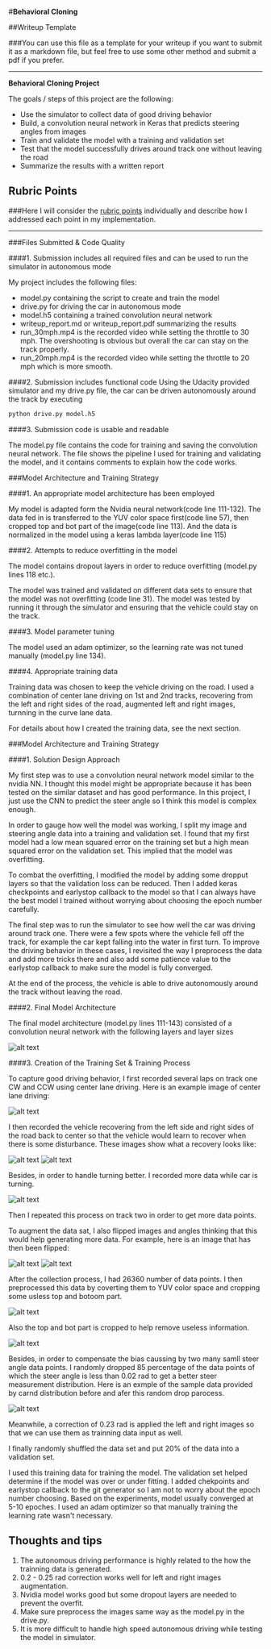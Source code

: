 #**Behavioral Cloning** 

##Writeup Template

###You can use this file as a template for your writeup if you want to submit it as a markdown file, but feel free to use some other method and submit a pdf if you prefer.

---

**Behavioral Cloning Project**

The goals / steps of this project are the following:
* Use the simulator to collect data of good driving behavior
* Build, a convolution neural network in Keras that predicts steering angles from images
* Train and validate the model with a training and validation set
* Test that the model successfully drives around track one without leaving the road
* Summarize the results with a written report


[//]: # (Image References)

[image1]: ./examples/model_summary.png "Model Visualization"
[image2]: ./examples/center_drive_sample.jpg "Center"
[image3]: ./examples/left_recover.jpg "Recovery Image"
[image4]: ./examples/right_recover.jpg "Recovery Image"
[image5]: ./examples/turn_sample.jpg "Turn Image"
[image6]: ./examples/rgb_image.png "Normal Image"
[image7]: ./examples/flip_image.png "Flipped Image"
[image8]: ./examples/yuv_image.png "YUV Image"
[image9]: ./examples/crop_image.png "Crop Image"
[image10]: ./examples/distrubition.png "distribution Image"

## Rubric Points
###Here I will consider the [rubric points](https://review.udacity.com/#!/rubrics/432/view) individually and describe how I addressed each point in my implementation.  

---
###Files Submitted & Code Quality

####1. Submission includes all required files and can be used to run the simulator in autonomous mode

My project includes the following files:
* model.py containing the script to create and train the model
* drive.py for driving the car in autonomous mode
* model.h5 containing a trained convolution neural network 
* writeup_report.md or writeup_report.pdf summarizing the results
* run_30mph.mp4 is the recorded video while setting the throttle to 30 mph. The overshooting is obvious but overall the car can stay on the track properly.
* run_20mph.mp4 is the recorded video while setting the throttle to 20 mph which is more smooth.

####2. Submission includes functional code
Using the Udacity provided simulator and my drive.py file, the car can be driven autonomously around the track by executing 
```sh
python drive.py model.h5
```

####3. Submission code is usable and readable

The model.py file contains the code for training and saving the convolution neural network. The file shows the pipeline I used for training and validating the model, and it contains comments to explain how the code works.

###Model Architecture and Training Strategy

####1. An appropriate model architecture has been employed

My model is adapted form the Nvidia neural network(code line 111-132). The data fed in is transferred to the YUV color space first(code line 57), then cropped top and bot part of the image(code line 113). And the data is normalized in the model using a keras lambda layer(code line 115)


####2. Attempts to reduce overfitting in the model

The model contains dropout layers in order to reduce overfitting (model.py lines 118 etc.). 

The model was trained and validated on different data sets to ensure that the model was not overfitting (code line 31). The model was tested by running it through the simulator and ensuring that the vehicle could stay on the track.

####3. Model parameter tuning

The model used an adam optimizer, so the learning rate was not tuned manually (model.py line 134).

####4. Appropriate training data

Training data was chosen to keep the vehicle driving on the road. I used a combination of center lane driving on 1st and 2nd tracks, recovering from the left and right sides of the road, augmented left and right images, turnning in the curve lane data.  

For details about how I created the training data, see the next section. 

###Model Architecture and Training Strategy

####1. Solution Design Approach

My first step was to use a convolution neural network model similar to the nvidia NN. I thought this model might be appropriate because it has been tested on the similar dataset and has good performance. In this project, I just use the CNN to predict the steer angle so I think this model is complex enough.

In order to gauge how well the model was working, I split my image and steering angle data into a training and validation set. I found that my first model had a low mean squared error on the training set but a high mean squared error on the validation set. This implied that the model was overfitting. 

To combat the overfitting, I modified the model by adding some dropput layers so that the validation loss can be reduced. Then I added keras checkpoints and earlystop callback to the model so that I can always have the best model I trained without worrying about choosing the epoch number carefully.

The final step was to run the simulator to see how well the car was driving around track one. There were a few spots where the vehicle fell off the track, for example the car kept falling into the water in first turn. To improve the driving behavior in these cases, I revisited the way I preprocess the data and add more tricks there and also add some patience value to the earlystop callback to make sure the model is fully converged.

At the end of the process, the vehicle is able to drive autonomously around the track without leaving the road.

####2. Final Model Architecture

The final model architecture (model.py lines 111-143) consisted of a convolution neural network with the following layers and layer sizes 

![alt text][image1]

####3. Creation of the Training Set & Training Process

To capture good driving behavior, I first recorded several laps on track one CW and CCW using center lane driving. Here is an example image of center lane driving:

![alt text][image2]

I then recorded the vehicle recovering from the left side and right sides of the road back to center so that the vehicle would learn to recover when there is some disturbance. These images show what a recovery looks like:

![alt text][image3]
![alt text][image4]

Besides, in order to handle turning better. I recorded more data while car is turning.

![alt text][image5]

Then I repeated this process on track two in order to get more data points.

To augment the data sat, I also flipped images and angles thinking that this would help generating more data. For example, here is an image that has then been flipped:

![alt text][image6]
![alt text][image7]

After the collection process, I had 26360 number of data points. I then preprocessed this data by coverting them to YUV color space and cropping some usless top and botoom part.

![alt text][image8]

Also the top and bot part is cropped to help remove useless information.

![alt text][image9]

Besides, in order to compensate the bias caussing by two many samll steer angle data points. I randomly dropped 85 percentage of the data points of which the steer angle is less than 0.02 rad to get a better steer measurement distribution.
Here is an exmple of the sample data provided by carnd distribution before and afer this random drop parocess.

![alt text][image10]

Meanwhile, a correction of 0.23 rad is applied the left and right images so that we can use them as trainning data input as well.

I finally randomly shuffled the data set and put 20% of the data into a validation set. 

I used this training data for training the model. The validation set helped determine if the model was over or under fitting. I added chekpoints and earlystop callback to the git generator so I am not to worry about the epoch number choosing. Based on the experiments, model usually converged at 5-10 epoches. I used an adam optimizer so that manually training the learning rate wasn't necessary.

## Thoughts and tips
1. The autonomous driving performance is highly related to the how the trainning data is generated.
2. 0.2 - 0.25 rad correction works well for left and right images augmentation.
3. Nvidia model works good but some dropout layers are needed to prevent the overfit.
4. Make sure preprocess the images same way as the model.py in the drive.py.
5. It is more difficult to handle high speed autonomous driving while testing the model in simulator.

